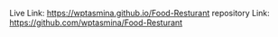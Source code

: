 Live Link: https://wptasmina.github.io/Food-Resturant
repository Link: https://github.com/wptasmina/Food-Resturant
